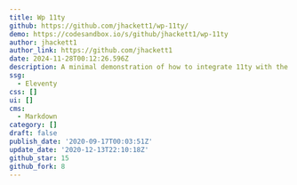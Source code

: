 ```yaml
---
title: Wp 11ty
github: https://github.com/jhackett1/wp-11ty/
demo: https://codesandbox.io/s/github/jhackett1/wp-11ty
author: jhackett1
author_link: https://github.com/jhackett1
date: 2024-11-28T00:12:26.596Z
description: A minimal demonstration of how to integrate 11ty with the WordPress API
ssg:
  - Eleventy
css: []
ui: []
cms:
  - Markdown
category: []
draft: false
publish_date: '2020-09-17T00:03:51Z'
update_date: '2020-12-13T22:10:18Z'
github_star: 15
github_fork: 8
---
```

